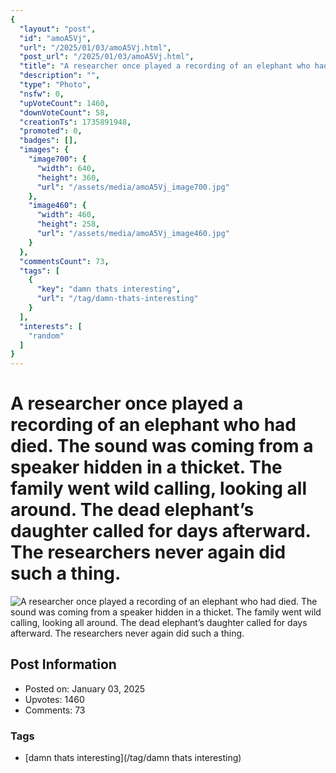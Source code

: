 ```yaml
---
{
  "layout": "post",
  "id": "amoA5Vj",
  "url": "/2025/01/03/amoA5Vj.html",
  "post_url": "/2025/01/03/amoA5Vj.html",
  "title": "A researcher once played a recording of an elephant who had died. The sound was coming from a speaker hidden in a thicket. The family went wild calling, looking all around. The dead elephant’s daughter called for days afterward. The researchers never again did such a thing.",
  "description": "",
  "type": "Photo",
  "nsfw": 0,
  "upVoteCount": 1460,
  "downVoteCount": 58,
  "creationTs": 1735891948,
  "promoted": 0,
  "badges": [],
  "images": {
    "image700": {
      "width": 640,
      "height": 360,
      "url": "/assets/media/amoA5Vj_image700.jpg"
    },
    "image460": {
      "width": 460,
      "height": 258,
      "url": "/assets/media/amoA5Vj_image460.jpg"
    }
  },
  "commentsCount": 73,
  "tags": [
    {
      "key": "damn thats interesting",
      "url": "/tag/damn-thats-interesting"
    }
  ],
  "interests": [
    "random"
  ]
}
---
```


# A researcher once played a recording of an elephant who had died. The sound was coming from a speaker hidden in a thicket. The family went wild calling, looking all around. The dead elephant’s daughter called for days afterward. The researchers never again did such a thing.

![A researcher once played a recording of an elephant who had died. The sound was coming from a speaker hidden in a thicket. The family went wild calling, looking all around. The dead elephant’s daughter called for days afterward. The researchers never again did such a thing.](/assets/media/amoA5Vj_image700.jpg)

## Post Information

- Posted on: January 03, 2025
- Upvotes: 1460
- Comments: 73

### Tags

- [damn thats interesting](/tag/damn thats interesting)
